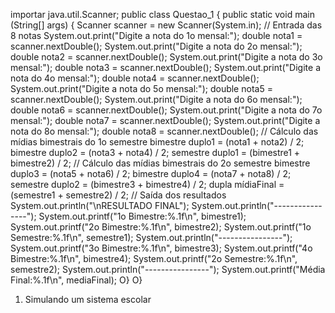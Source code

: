 importar java.util.Scanner; public class Questao_1 { public static void main (String[] args) { Scanner scanner = new Scanner(System.in); // Entrada das 8 notas System.out.print("Digite a nota do 1o mensal:"); double nota1 = scanner.nextDouble(); System.out.print("Digite a nota do 2o mensal:"); double nota2 = scanner.nextDouble(); System.out.print("Digite a nota do 3o mensal:"); double nota3 = scanner.nextDouble(); System.out.print("Digite a nota do 4o mensal:"); double nota4 = scanner.nextDouble(); System.out.print("Digite a nota do 5o mensal:"); double nota5 = scanner.nextDouble(); System.out.print("Digite a nota do 6o mensal:"); double nota6 = scanner.nextDouble(); System.out.print("Digite a nota do 7o mensal:"); double nota7 = scanner.nextDouble(); System.out.print("Digite a nota do 8o mensal:"); double nota8 = scanner.nextDouble(); // Cálculo das mídias bimestrais do 1o semestre bimestre duplo1 = (nota1 + nota2) / 2; bimestre duplo2 = (nota3 + nota4) / 2; semestre duplo1 = (bimestre1 + bimestre2) / 2; // Cálculo das mídias bimestrais do 2o semestre bimestre duplo3 = (nota5 + nota6) / 2; bimestre duplo4 = (nota7 + nota8) / 2; semestre duplo2 = (bimestre3 + bimestre4) / 2; dupla mídiaFinal = (semestre1 + semestre2) / 2; // Saída dos resultados System.out.println("\nRESULTADO FINAL"); System.out.println("----------------"); System.out.printf("1o Bimestre:%.1f\n", bimestre1); System.out.printf("2o Bimestre:%.1f\n", bimestre2); System.out.printf("1o Semestre:%.1f\n", semestre1); System.out.println("----------------"); System.out.printf("3o Bimestre:%.1f\n", bimestre3); System.out.printf("4o Bimestre:%.1f\n", bimestre4); System.out.printf("2o Semestre:%.1f\n", semestre2); System.out.println("----------------"); System.out.printf("Média Final:%.1f\n", mediaFinal); O} O}

1. Simulando um sistema escolar
